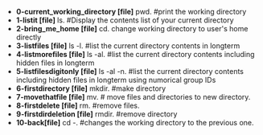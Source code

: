 - **0-current_working_directory [file]**
 pwd. #print the working directory
- **1-listit [file]**
 ls. #Display the contents list of your current directory
- **2-bring_me_home [file]**
cd. change working directory to user's home directly
- **3-listfiles [file]**
ls -l. #list the current directory contents in longterm
- **4-listmorefiles [file]**
ls -al. #list the current directory contents including hidden files in longterm
- **5-listfilesdigitonly [file]**
ls -al -n. #list the current directory contents including hidden files in longterm using numorical group IDs 
- **6-firstdirectory [file]**
mkdir. #make directory
- **7-movethatfile [file]** 
mv. # move files and directories to new directory.
- **8-firstdelete [file]**
rm. #remove files.
- **9-firstdirdeletion [file]**
rmdir. #remove directory
- **10-back[file]**
cd -. #changes the working directory to the previous one.
